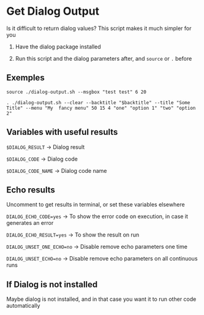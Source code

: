 # Get Dialog Output

Is it difficult to return dialog values? This script makes it much simpler for you

1. Have the dialog package installed

2. Run this script and the dialog parameters after, and `source` or `.` before

## Exemples

`source ./dialog-output.sh --msgbox "test test" 6 20`

`. ./dialog-output.sh --clear --backtitle "$backtitle" --title "Some Title" --menu "My  fancy menu" 50 15 4 "one" "option 1" "two" "option 2"`

## Variables with useful results
`$DIALOG_RESULT` -> Dialog result 

`$DIALOG_CODE` -> Dialog code 

`$DIALOG_CODE_NAME` -> Dialog code name

## Echo results
Uncomment to get results in terminal, or set these variables elsewhere

`DIALOG_ECHO_CODE=yes` -> To show the error code on execution, in case it generates an error

`DIALOG_ECHO_RESULT=yes` -> To show the result on run

`DIALOG_UNSET_ONE_ECHO=no` -> Disable remove echo parameters one time

`DIALOG_UNSET_ECHO=no` -> Disable remove echo parameters on all continuous runs

## If Dialog is not installed
Maybe dialog is not installed, and in that case you want it to run other code automatically

